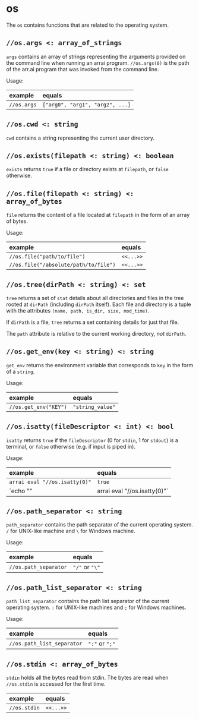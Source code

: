# os

The `os` contains functions that are related to the operating system.

## `//os.args <: array_of_strings`

`args` contains an array of strings representing the arguments provided on
the command line when running an arrai program. `//os.args(0)` is the path of
the arr.ai program that was invoked from the command line.

Usage:

| example | equals |
|:-|:-|
|`//os.args` | `["arg0", "arg1", "arg2", ...]` |

## `//os.cwd <: string`

`cwd` contains a string representing the current user directory.

## `//os.exists(filepath <: string) <: boolean`

`exists` returns `true` if a file or directory exists at `filepath`, or `false` otherwise.

## `//os.file(filepath <: string) <: array_of_bytes`

`file` returns the content of a file located at `filepath` in the form of an array of bytes.

Usage:

| example | equals |
|:-|:-|
|`//os.file("path/to/file")` | `<<...>>` |
|`//os.file("/absolute/path/to/file")` | `<<...>>` |

## `//os.tree(dirPath <: string) <: set`

`tree` returns a set of `stat` details about all directories and files in the tree rooted at `dirPath` (including `dirPath` itself). Each file and directory is a tuple with the attributes `(name, path, is_dir, size, mod_time)`.

If `dirPath` is a file, `tree` returns a set containing details for just that file.

The `path` attribute is relative to the current working directory, *not* `dirPath`.

## `//os.get_env(key <: string) <: string`

`get_env` returns the environment variable that corresponds to `key` in the form of a `string`.

Usage:

| example | equals |
|:-|:-|
| `//os.get_env("KEY")` | `"string_value"` |

## `//os.isatty(fileDescriptor <: int) <: bool`

`isatty` returns `true` if the `fileDescriptor` (0 for `stdin`, 1 for `stdout`) is a terminal, or `false` otherwise (e.g. if input is piped in).

Usage:

| example | equals |
|:-|:-|
| `arrai eval "//os.isatty(0)"` | `true` |
| `echo "" | arrai eval "//os.isatty(0)"` | `false` |

## `//os.path_separator <: string`

`path_separator` contains the path separator of the current operating system.
`/` for UNIX-like machine and `\` for Windows machine.

Usage:

| example | equals |
|:-|:-|
| `//os.path_separator` | `"/"` or `"\"` |

## `//os.path_list_separator <: string`

`path_list_separator` contains the path list separator of the current operating system.
`:` for UNIX-like machines and `;` for Windows machines.

Usage:

| example | equals |
|:-|:-|
| `//os.path_list_separator` | `":"` or `";"` |

## `//os.stdin <: array_of_bytes`

`stdin` holds all the bytes read from stdin. The bytes are read when
`//os.stdin` is accessed for the first time.

| example | equals |
|:-|:-|
| `//os.stdin` | `<<...>>` |
